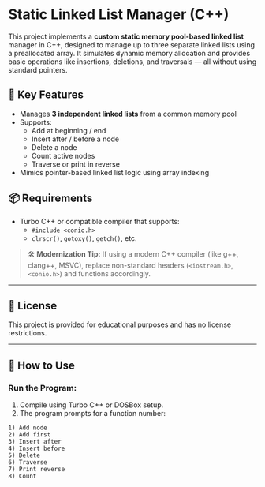 # Static Linked List Manager (C++)

This project implements a **custom static memory pool-based linked list** manager in C++, designed to manage up to three separate linked lists using a preallocated array. It simulates dynamic memory allocation and provides basic operations like insertions, deletions, and traversals — all without using standard pointers.

## 🧠 Key Features

- Manages **3 independent linked lists** from a common memory pool
- Supports:
  - Add at beginning / end
  - Insert after / before a node
  - Delete a node
  - Count active nodes
  - Traverse or print in reverse
- Mimics pointer-based linked list logic using array indexing

## 📦 Requirements

- Turbo C++ or compatible compiler that supports:
  - `#include <conio.h>`
  - `clrscr()`, `gotoxy()`, `getch()`, etc.

> 🛠️ **Modernization Tip:** If using a modern C++ compiler (like g++, clang++, MSVC), replace non-standard headers (`<iostream.h>`, `<conio.h>`) and functions accordingly.

---

## 📄 License

This project is provided for educational purposes and has no license restrictions.

---

## 🚀 How to Use

### Run the Program:
1. Compile using Turbo C++ or DOSBox setup.
2. The program prompts for a function number:

```text
1) Add node
2) Add first
3) Insert after
4) Insert before
5) Delete
6) Traverse
7) Print reverse
8) Count



